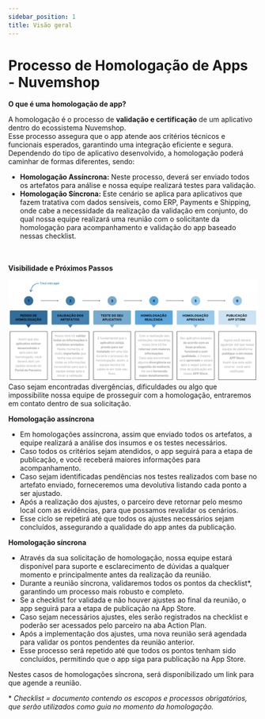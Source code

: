 ```yaml
---
sidebar_position: 1
title: Visão geral
---
```


# Processo de Homologação de Apps - Nuvemshop


**O que é uma homologação de app?**

A homologação é o processo de **validação e certificação** de um aplicativo dentro do ecossistema Nuvemshop. 
<br>Esse processo assegura que o app atende aos critérios técnicos e funcionais esperados, garantindo uma integração eficiente e segura.</br>
Dependendo do tipo de aplicativo desenvolvido, a homologação poderá caminhar de formas diferentes, sendo:

* **Homologação Assíncrona:** Neste processo, deverá ser enviado todos os artefatos para análise e nossa equipe realizará testes para validação.
* **Homologação Síncrona:** Este cenário se aplica para aplicativos que fazem tratativa com dados sensíveis, como ERP, Payments e Shipping, onde cabe a necessidade da realização da validação em conjunto, do qual nossa equipe realizará uma reunião com o solicitante da homologação para acompanhamento e validação do app baseado nessas checklist.</br></br></br>


**Visibilidade e Próximos Passos**

![Fluxo](../../static/img/pt/imagem-fluxo-PT.png "Fluxo")
<br/>
<Alert appearance="warning" title="Importante"> Caso sejam encontradas divergências, dificuldades ou algo que impossibilite nossa equipe de prosseguir com a homologação, entraremos em contato dentro de sua solicitação.
</Alert>
<br/>

**Homologação assíncrona**

* Em homologações assíncrona, assim que enviado todos os artefatos, a equipe realizará a análise dos insumos e os testes necessários.
* Caso todos os critérios sejam atendidos, o app seguirá para a etapa de publicação, e você receberá maiores informações para acompanhamento.
* Caso sejam identificadas pendências nos testes realizados com base no artefato enviado, forneceremos uma devolutiva listando cada ponto a ser ajustado.
* Após a realização dos ajustes, o parceiro deve retornar pelo mesmo local com as evidências, para que possamos revalidar os cenários.
* Esse ciclo se repetirá até que todos os ajustes necessários sejam concluídos, assegurando a qualidade do app antes da publicação.

**Homologação síncrona**

* Através da sua solicitação de homologação, nossa equipe estará disponível para suporte e esclarecimento de dúvidas a qualquer momento e principalmente antes da realização da reunião.
* Durante a reunião síncrona, validaremos todos os pontos da checklist\*, garantindo um processo mais robusto e completo.
* Se a checklist for validada e não houver ajustes ao final da reunião, o app seguirá para a etapa de publicação na App Store.
* Caso sejam necessários ajustes, eles serão registrados na checklist e poderão ser acessados pelo parceiro na aba Action Plan.
* Após a implementação dos ajustes, uma nova reunião será agendada para validar os pontos pendentes da reunião anterior.
* Esse processo será repetido até que todos os pontos tenham sido concluídos, permitindo que o app siga para publicação na App Store.

<Alert appearance="warning" title="Atenção"> Nestes casos de homologações síncrona, será disponibilizado um link para que agende a reunião.
</Alert>
<br/>

\* *Checklist = documento contendo os escopos e processos obrigatórios, que serão utilizados como guia no momento da homologação.*
